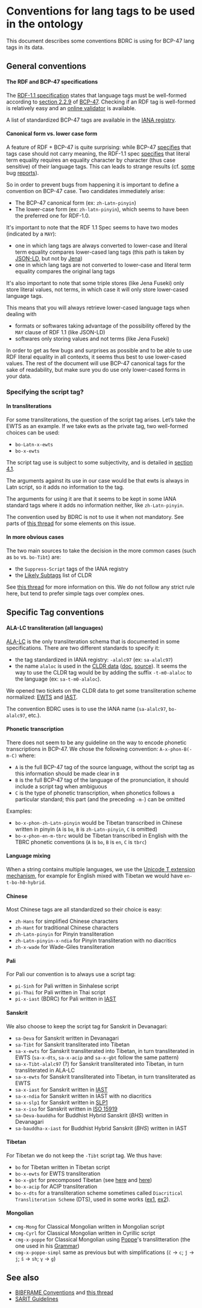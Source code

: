 # Conventions for lang tags to be used in the ontology

This document describes some conventions BDRC is using for BCP-47 lang tags in its data.

## General conventions

#### The RDF and BCP-47 specifications

The [RDF-1.1 specification](https://www.w3.org/TR/rdf11-concepts/#h3_section-Graph-Literal) states that language tags must be well-formed according to [section 2.2.9](http://tools.ietf.org/html/bcp47#section-2.2.9) of [BCP-47](http://tools.ietf.org/html/bcp47). Checking if an RDF tag is well-formed is relatively easy and an [online validator](http://schneegans.de/lv/) is available.

A list of standardized BCP-47 tags are available in the [IANA registry](https://www.iana.org/assignments/language-subtag-registry/language-subtag-registry).

#### Canonical form vs. lower case form

A feature of RDF + BCP-47 is quite surprising: while BCP-47 [specifies](https://tools.ietf.org/html/bcp47#section-2.1.1) that tags case should not carry meaning, the RDF-1.1 spec [specifies](https://www.w3.org/TR/rdf11-concepts/#h3_section-Graph-Literal) that literal term equality requires an equality character by character (thus case sensitive) of their language tags. This can leads to strange results (cf. [some](https://github.com/jsonld-java/jsonld-java/issues/199) bug [reports](https://issues.apache.org/jira/browse/JENA-1377)).

So in order to prevent bugs from happening it is important to define a convention on BCP-47 case. Two candidates immediately arise:

- The BCP-47 canonical form (ex: `zh-Latn-pinyin`)
- The lower-case form (ex: `zh-latn-pinyin`), which seems to have been the preferred one for RDF-1.0.

It's important to note that the RDF 1.1 Spec seems to have two modes (indicated by a `MAY`): 
- one in which lang tags are always converted to lower-case and literal term equality compares lower-cased lang tags (this path is taken by [JSON-LD](https://github.com/json-ld/json-ld.org/issues/533), but not by [Jena](https://issues.apache.org/jira/browse/JENA-1377))
- one in which lang tags are not converted to lower-case and literal term equality compares the original lang tags

It's also important to note that some triple stores (like Jena Fuseki) only store literal values, not terms, in which case it will only store lower-cased language tags.

This means that you will always retrieve lower-cased language tags when dealing with
- formats or softwares taking advantage of the possibility offered by the `MAY` clause of RDF 1.1 (like JSON-LD)
- softwares only storing values and not terms (like Jena Fuseki)

In order to get as few bugs and surprises as possible and to be able to use RDF literal equality in all contexts, it seems thus best to use lower-cased values. The rest of the document will use BCP-47 canonical tags for the sake of readability, but make sure you do use only lower-cased forms in your data.

### Specifying the script tag?
#### In transliterations

For some transliterations, the question of the script tag arises. Let’s take the EWTS as an example. If we take ewts as the private tag, two well-formed choices can be used:

- `bo-Latn-x-ewts`
- `bo-x-ewts`

The script tag use is subject to some subjectivity, and is detailed in [section 4.1](https://tools.ietf.org/html/bcp47#section-4.1).

The arguments against its use in our case would be that ewts is always in Latn script, so it adds no information to the tag.

The arguments for using it are that it seems to be kept in some IANA standard tags where it adds no information neither, like `zh-Latn-pinyin`.

The convention used by BDRC is not to use it when not mandatory. See parts of [this thread](https://www.ietf.org/mail-archive/web/ietf-languages/current/msg00210.html) for some elements on this issue.

#### In more obvious cases

The two main sources to take the decision in the more common cases (such as `bo` vs. `bo-Tibt`) are:
- the `Suppress-Script` tags of the IANA registry
- the [Likely Subtags](https://www.unicode.org/cldr/charts/latest/supplemental/likely_subtags.html) list of CLDR

See [this thread](https://www.ietf.org/mail-archive/web/ietf-languages/current/msg00278.html) for more information on this. We do not follow any strict rule here, but tend to prefer simple tags over complex ones.

## Specific Tag conventions

#### ALA-LC transliteration (all languages)

[ALA-LC](https://www.loc.gov/catdir/cpso/roman.html) is the only transliteration schema that is documented in some specifications. There are two different standards to specify it:

- the tag standardized in IANA registry: `-alalc97` (ex: `sa-alalc97`)
- the name `alaloc` is used in the [CLDR data](http://unicode.org/repos/cldr/trunk/common/bcp47/transform.xml) ([doc](http://www.unicode.org/reports/tr35/#BCP47_T_Extension), [source](https://www.iana.org/assignments/language-tag-extensions-registry/language-tag-extensions-registry)). It seems the way to use the CLDR tag would be by adding the suffix `-t-m0-alaloc` to the language (ex: `sa-t-m0-alaloc`).

We opened two tickets on the CLDR data to get some transliteration scheme normalized: [EWTS](http://unicode.org/cldr/trac/ticket/10547) and [IAST](http://unicode.org/cldr/trac/ticket/10548).

The convention BDRC uses is to use the IANA name (`sa-alalc97`, `bo-alalc97`, etc.).

#### Phonetic transcription

There does not seem to be any guideline on the way to encode phonetic transcriptions in BCP-47. We chose the following convention: `A-x-phon-B(-m-C)` where:
- `A` is the full BCP-47 tag of the source language, without the script tag as this information should be made clear in `B`
- `B` is the full BCP-47 tag of the language of the pronunciation, it should include a script tag when ambiguous
- `C` is the type of phonetic transcription, when phonetics follows a particular standard; this part (and the preceding `-m-`) can be omitted

Examples:
- `bo-x-phon-zh-Latn-pinyin` would be Tibetan transcribed in Chinese written in pinyin (`A` is `bo`, `B` is `zh-Latn-pinyin`, `C` is omitted)
- `bo-x-phon-en-m-tbrc` would be Tibetan transcribed in English with the TBRC phonetic conventions (`A` is `bo`, `B` is `en`, `C` is `tbrc`)

#### Language mixing

When a string contains multiple languages, we use the [Unicode T extension mechanism](http://www.unicode.org/reports/tr35/#BCP47_T_Extension), for example for English mixed with Tibetan we would have `en-t-bo-h0-hybrid`.

#### Chinese
Most Chinese tags are all standardized so their choice is easy:

- `zh-Hans` for simplified Chinese characters
- `zh-Hant` for traditional Chinese characters
- `zh-Latn-pinyin` for Pinyin transliteration
- `zh-Latn-pinyin-x-ndia` for Pinyin transliteration with no diacritics
- `zh-x-wade` for Wade-Giles transliteration

#### Pali
For Pali our convention is to always use a script tag:

- `pi-Sinh` for Pali written in Sinhalese script
- `pi-Thai` for Pali written in Thai script
- `pi-x-iast` (BDRC) for Pali written in [IAST](https://en.wikipedia.org/wiki/International_Alphabet_of_Sanskrit_Transliteration)

#### Sanskrit
We also choose to keep the script tag for Sanskrit in Devanagari:

- `sa-Deva` for Sanskrit written in Devanagari
- `sa-Tibt` for Sanskrit transliterated into Tibetan
- `sa-x-ewts` for Sanskrit transliterated into Tibetan, in turn transliterated in EWTS (`sa-x-dts`, `sa-x-acip` and `sa-x-gbt` follow the same pattern)
- `sa-x-Tibt-alalc97` (?) for Sanskrit transliterated into Tibetan, in turn transliterated in ALA-LC
- `sa-x-ewts` for Sanskrit transliterated into Tibetan, in turn transliterated as EWTS
- `sa-x-iast` for Sanskrit written in [IAST](https://en.wikipedia.org/wiki/International_Alphabet_of_Sanskrit_Transliteration)
- `sa-x-ndia` for Sanskrit written in IAST with no diacritics
- `sa-x-slp1` for Sanskrit written in [SLP1](http://www.sanskrit-lexicon.uni-koeln.de/talkMay2008/SLP1.pdf)
- `sa-x-iso` for Sanskrit written in [ISO 15919](https://en.wikipedia.org/wiki/ISO_15919)
- `sa-Deva-bauddha` for Buddhist Hybrid Sanskrit (*BHS*) written in Devanagari
- `sa-bauddha-x-iast` for  Buddhist Hybrid Sanskrit (*BHS*) written in IAST

#### Tibetan
For Tibetan we do not keep the `-Tibt` script tag. We thus have:

- `bo` for Tibetan written in Tibetan script
- `bo-x-ewts` for EWTS transliteration
- `bo-x-gbt` for precomposed Tibetan (see [here](https://sites.google.com/site/chrisfynn2/home/tibetanscriptfonts/standardization/precomposedtibetan-parta/precomposed-tibetan---part-a) and [here](https://sites.google.com/site/chrisfynn2/home/tibetanscriptfonts/standardization/precomposed-tibetan-part-b))
- `bo-x-acip` for ACIP transliteration
- `bo-x-dts` for a transliteration scheme sometimes called `Diacritical Transliteration Scheme` (DTS), used in some works ([ex1](https://www.tbrc.org/#!rid=W1KG13703), [ex2](https://www.tbrc.org/#!rid=W1PD95677)).

#### Mongolian

- `cmg-Mong` for Classical Mongolian written in Mongolian script
- `cmg-Cyrl` for Classical Mongolian written in Cyrillic script
- `cmg-x-poppe` for Classical Mongolian using [Poppe](https://viaf.org/viaf/22157344)'s translitteration (the one used in his [Grammar](http://www.worldcat.org/oclc/888131043))
- `cmg-x-poppe-simpl` same as previous but with simplifications (`č` -> `c`; `ǰ` -> `j`; `š` -> `sh`; `γ` -> `g`)

## See also
- [BIBFRAME Conventions](http://connect.ala.org/node/271553) and [this thread](https://listserv.loc.gov/cgi-bin/wa?A1=ind1712&L=BIBFRAME#7)
- [SARIT Guidelines](http://sarit.indology.info/apps/sarit-pm/docs/encoding-guidelines-simple.html#The-xmlid-and-xmllang-attributes)
